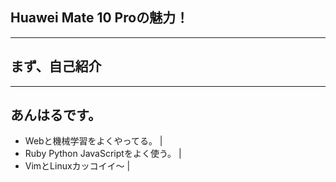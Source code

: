 ## Huawei Mate 10 Proの魅力！
---
## まず、自己紹介
---
## あんはるです。
- Webと機械学習をよくやってる。 |
- Ruby Python JavaScriptをよく使う。 |
- VimとLinuxカッコイイ〜 |
